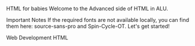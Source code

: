 HTML for babies
Welcome to the Advanced side of HTML in ALU.

Important Notes
If the required fonts are not available locally, you can find them here: source-sans-pro and Spin-Cycle-OT.
Let's get started!

Web Development HTML
